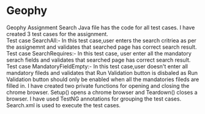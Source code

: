# Geophy
Geophy Assignment
Search Java file has the code for all test cases. I have created 3 test cases for the assignment.  
Test case SearchAll:- In this test case,user enters the search critriea as per the assignemnt and validates that searched page has correct search result. 
Test case SearchRequires:- In this test case, user enter all the mandatory serach fields and validates that searched page has correct search result. 
Test case MandatoryFieldEmpty:- In this test case,user doesn't enter all mandatory fileds and validates that Run Validation button is disbaled as Run Validation button should only be enabled when all the mandatories fileds are filled in. 
I have created two private functions for opening and closing the chrome browser. Setup() opens a chrome browser and Teardown() closes a browser. 
I have used TestNG annotations for grouping the test cases. 
Search.xml is used to execute the test cases. 
